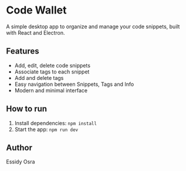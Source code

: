 # Code Wallet

A simple desktop app to organize and manage your code snippets, built with React and Electron.

## Features
- Add, edit, delete code snippets
- Associate tags to each snippet
- Add and delete tags
- Easy navigation between Snippets, Tags and Info
- Modern and minimal interface

## How to run
1. Install dependencies: `npm install`
2. Start the app: `npm run dev`

## Author
Essidy Osra
